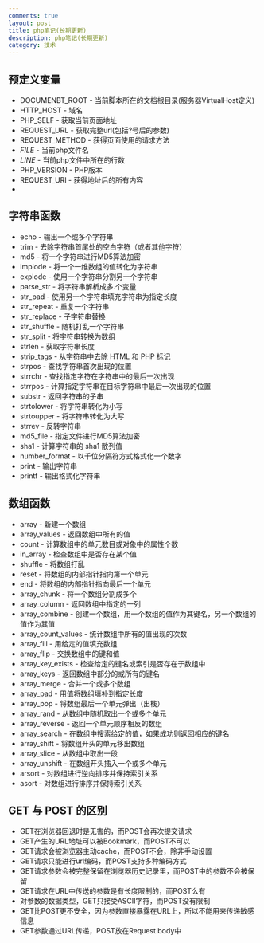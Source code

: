 ```yaml
---
comments: true
layout: post
title: php笔记(长期更新)
description: php笔记(长期更新)
category: 技术
---
```


## 预定义变量
* DOCUMENBT_ROOT - 当前脚本所在的文档根目录(服务器VirtualHost定义)
* HTTP_HOST - 域名
* PHP_SELF - 获取当前页面地址
* REQUEST_URL - 获取完整url(包括?号后的参数)
* REQUEST_METHOD - 获得页面使用的请求方法
* _FILE_ - 当前php文件名
* _LINE_ - 当前php文件中所在的行数
* PHP_VERSION - PHP版本
* REQUEST_URI - 获得地址后的所有内容
* 

## 字符串函数
* echo - 输出一个或多个字符串
* trim - 去除字符串首尾处的空白字符（或者其他字符）
* md5 - 将一个字符串进行MD5算法加密
* implode - 将一个一维数组的值转化为字符串
* explode - 使用一个字符串分割另一个字符串
* parse_str - 将字符串解析成多.个变量
* str_pad - 使用另一个字符串填充字符串为指定长度
* str_repeat - 重复一个字符串
* str_replace - 子字符串替换
* str_shuffle - 随机打乱一个字符串
* str_split - 将字符串转换为数组
* strlen - 获取字符串长度
* strip_tags - 从字符串中去除 HTML 和 PHP 标记
* strpos - 查找字符串首次出现的位置
* strrchr - 查找指定字符在字符串中的最后一次出现
* strrpos - 计算指定字符串在目标字符串中最后一次出现的位置
* substr - 返回字符串的子串
* strtolower - 将字符串转化为小写
* strtoupper - 将字符串转化为大写
* strrev - 反转字符串
* md5_file - 指定文件进行MD5算法加密 
* sha1 - 计算字符串的 sha1 散列值
* number_format - 以千位分隔符方式格式化一个数字
* print - 输出字符串
* printf - 输出格式化字符串

## 数组函数
* array - 新建一个数组
* array_values - 返回数组中所有的值
* count - 计算数组中的单元数目或对象中的属性个数
* in_array - 检查数组中是否存在某个值
* shuffle - 将数组打乱
* reset - 将数组的内部指针指向第一个单元
* end - 将数组的内部指针指向最后一个单元
* array_chunk - 将一个数组分割成多个
* array_column - 返回数组中指定的一列
* array_combine - 创建一个数组，用一个数组的值作为其键名，另一个数组的值作为其值
* array_count_values - 统计数组中所有的值出现的次数
* array_fill - 用给定的值填充数组
* array_flip - 交换数组中的键和值
* array_key_exists - 检查给定的键名或索引是否存在于数组中
* array_keys - 返回数组中部分的或所有的键名
* array_merge - 合并一个或多个数组
* array_pad - 用值将数组填补到指定长度
* array_pop - 将数组最后一个单元弹出（出栈）
* array_rand - 从数组中随机取出一个或多个单元
* array_reverse - 返回一个单元顺序相反的数组
* array_search - 在数组中搜索给定的值，如果成功则返回相应的键名
* array_shift - 将数组开头的单元移出数组
* array_slice - 从数组中取出一段
* array_unshift - 在数组开头插入一个或多个单元
* arsort - 对数组进行逆向排序并保持索引关系
* asort - 对数组进行排序并保持索引关系


## GET 与 POST 的区别
* GET在浏览器回退时是无害的，而POST会再次提交请求
* GET产生的URL地址可以被Bookmark，而POST不可以
* GET请求会被浏览器主动cache，而POST不会，除非手动设置
* GET请求只能进行url编码，而POST支持多种编码方式
* GET请求参数会被完整保留在浏览器历史记录里，而POST中的参数不会被保留
* GET请求在URL中传送的参数是有长度限制的，而POST么有
* 对参数的数据类型，GET只接受ASCII字符，而POST没有限制
* GET比POST更不安全，因为参数直接暴露在URL上，所以不能用来传递敏感信息
* GET参数通过URL传递，POST放在Request body中
